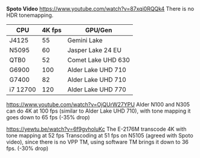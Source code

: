 **Spoto Video**
https://www.youtube.com/watch?v=87xqi0RQQk4
There is no HDR tonemapping.

| CPU      | 4K fps | GPU/Gen            |
| -------- | ------ | ------------------ |
| J4125    | 55     | Gemini Lake        |
| N5095    | 60     | Jasper Lake 24 EU  |
| QTB0     | 52     | Comet Lake UHD 630 |
| G6900    | 100    | Alder Lake UHD 710 |
| G7400    | 82     | Alder Lake UHD 710 |
| i7 12700 | 120    | Alder Lake UHD 770 |

https://www.youtube.com/watch?v=OjQUrW27YPU
Alder N100 and N305 can do 4K at 100 fps (similar to Alder Lake UHD 710), with tone mapping it goes down to 65 fps (-35% drop)

https://yewtu.be/watch?v=6f9gvholuKc
The E-2176M transcode 4K with tone mapping at 52 fps
Transcoding at 51 fps on N5105 (agreed with Spoto video), since there is no VPP TM, using software TM brings it down to 36 fps. (-30% drop)